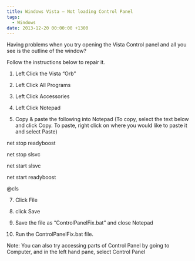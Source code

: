 ```yaml
---
title: Windows Vista – Not loading Control Panel
tags:
  - Windows
date: 2013-12-20 00:00:00 +1300
---
```


Having problems when you try opening the Vista Control panel and all you see is the outline of the window? 

Follow the instructions below to repair it. 

1. Left Click the Vista &#8220;Orb&#8221; 

2. Left Click All Programs 

3. Left Click Accessories 

5. Left Click Notepad 

6. Copy & paste the following into Notepad (To copy, select the text below and click Copy. To paste, right click on where you would like to paste it and select Paste) 


net stop readyboost 

net stop slsvc 

net start slsvc 

net start readyboost 

@cls 


7. Click File 

8. click Save 

9. Save the file as &#8220;ControlPanelFix.bat&#8221; and close Notepad 

10. Run the ControlPanelFix.bat file. 

Note: You can also try accessing parts of Control Panel by going to Computer, and in the left hand pane, select Control Panel
